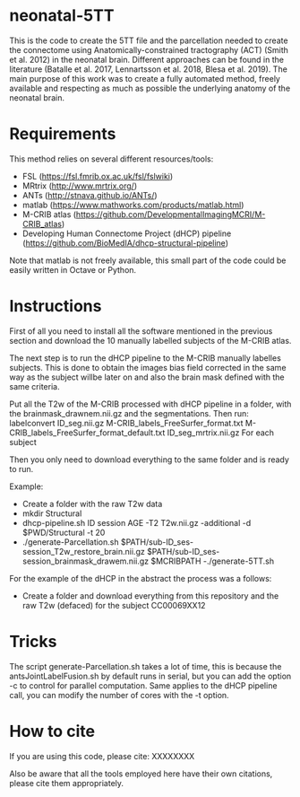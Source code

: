 # neonatal-5TT
This is the code to create the 5TT file and the parcellation needed to create the connectome using Anatomically-constrained tractography (ACT) (Smith et al. 2012) in the neonatal brain.
Different approaches can be found in the literature (Batalle et al. 2017, Lennartsson et al. 2018, Blesa et al. 2019). The main purpose of this work was to create a fully automated method, freely available and respecting as much as possible the underlying anatomy of the neonatal brain.

# Requirements
This method relies on several different resources/tools:
- FSL (https://fsl.fmrib.ox.ac.uk/fsl/fslwiki)
- MRtrix (http://www.mrtrix.org/)
- ANTs (http://stnava.github.io/ANTs/)
- matlab (https://www.mathworks.com/products/matlab.html)
- M-CRIB atlas (https://github.com/DevelopmentalImagingMCRI/M-CRIB_atlas)
- Developing Human Connectome Project (dHCP) pipeline (https://github.com/BioMedIA/dhcp-structural-pipeline)

Note that matlab is not freely available, this small part of the code could be easily written in Octave or Python.

# Instructions
First of all you need to install all the software mentioned in the previous section and download the 10 manually labelled subjects of the M-CRIB atlas.

The next step is to run the dHCP pipeline to the M-CRIB manually labelles subjects. This is done to obtain the images bias field corrected in the same way as the subject willbe later on and also the brain mask defined with the same criteria. 

Put all the T2w of the M-CRIB processed with dHCP pipeline in a folder, with the brainmask_drawnem.nii.gz and the segmentations. Then run: 
labelconvert ID_seg.nii.gz M-CRIB_labels_FreeSurfer_format.txt M-CRIB_labels_FreeSurfer_format_default.txt ID_seg_mrtrix.nii.gz 
For each subject

Then you only need to download everything to the same folder and is ready to run.

Example:

- Create a folder with the raw T2w data
- mkdir Structural
- dhcp-pipeline.sh ID session AGE -T2 T2w.nii.gz -additional -d $PWD/Structural -t 20
- ./generate-Parcellation.sh $PATH/sub-ID_ses-session_T2w_restore_brain.nii.gz $PATH/sub-ID_ses-session_brainmask_drawem.nii.gz $MCRIBPATH
-./generate-5TT.sh

For the example of the dHCP in the abstract the process was a follows:

- Create a folder and download everything from this repository and the raw T2w (defaced) for the subject CC00069XX12

# Tricks
The script generate-Parcellation.sh takes a lot of time, this is because the antsJointLabelFusion.sh by default runs in serial, but you can add the option -c to control for parallel computation. Same applies to the dHCP pipeline call, you can modify the number of cores with the -t option.

# How to cite
If you are using this code, please cite:
XXXXXXXX

Also be aware that all the tools employed here have their own citations, please cite them appropriately.


